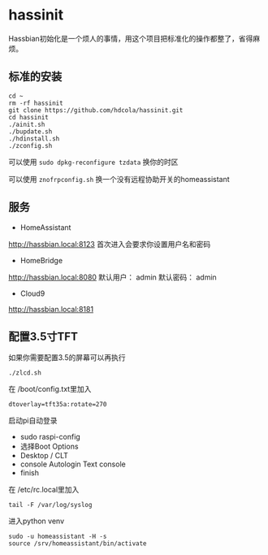 # hassinit

Hassbian初始化是一个烦人的事情，用这个项目把标准化的操作都整了，省得麻烦。

## 标准的安装

```
cd ~
rm -rf hassinit
git clone https://github.com/hdcola/hassinit.git
cd hassinit
./ainit.sh
./bupdate.sh
./hdinstall.sh
./zconfig.sh
```

可以使用 ```sudo dpkg-reconfigure tzdata``` 换你的时区

可以使用 ```znofrpconfig.sh``` 换一个没有远程协助开关的homeassistant

## 服务

* HomeAssistant

http://hassbian.local:8123 首次进入会要求你设置用户名和密码

* HomeBridge

http://hassbian.local:8080 默认用户： admin 默认密码： admin

* Cloud9

http://hassbian.local:8181


## 配置3.5寸TFT

如果你需要配置3.5的屏幕可以再执行
```
./zlcd.sh
```

在 /boot/config.txt里加入
```
dtoverlay=tft35a:rotate=270
```

启动pi自动登录
* sudo raspi-config
* 选择Boot Options
* Desktop / CLT
* console Autologin Text console
* finish

在 /etc/rc.local里加入

```
tail -F /var/log/syslog
```

进入python venv

```
sudo -u homeassistant -H -s
source /srv/homeassistant/bin/activate
```
